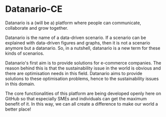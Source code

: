 # Datanario-CE
Datanario is a (will be a) platform where people can communicate, collaborate and grow together.

Datanario is the name of a data-driven scenario. If a scenario can be explained with data-driven figures and graphs, then it is not a scenario anymore but a datanario. So, in a nutshell, datanario is a new term for these kinds of scenarios. 

Datanario's first aim is to provide solutions for e-commerce companies. The reason behind this is that the sustainability issue in the world is obvious and there are optimisation needs in this field. Datanario aims to provide solutions to these optimisation problems, hence to the sustainability issues in this domain.

The core functionalities of this platform are being developed openly here on GitHub so that especially SMEs and individuals can get the maximum benefit of it. In this way, we can all create a difference to make our world a better place!
